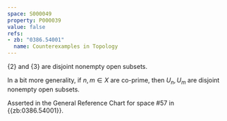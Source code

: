```yaml
---
space: S000049
property: P000039
value: false
refs:
- zb: "0386.54001"
  name: Counterexamples in Topology
---
```


$\{ 2 \}$ and $\{ 3 \}$ are disjoint nonempty open subsets.

In a bit more generality, if $n,m \in X$ are co-prime, then $U_n, U_m$ are disjoint nonempty open subsets.

Asserted in the General Reference Chart for space #57 in
{{zb:0386.54001}}.
